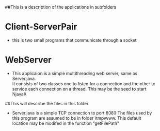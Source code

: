 ##This is a description of the applications in subfolders
# Client-ServerPair
 - this is two small programs that communicate through a socket
# WebServer
- This applicaion is a simple multithreading web server, same as Server.java.  
  It consists of two classes one to listen for a connection and the other to service each 
  connection on a thread. 
  This may be the seed to start NjavaX

##This will describe the files in this folder
 - Server.java is a simple TCP connection to port 8080
The files used by this program are assumed to be in folder \tmp\www\.
This default location may be modifed in the function "getFilePath"

